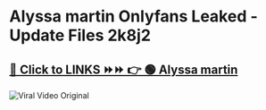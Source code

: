 
 # Alyssa martin Onlyfans Leaked - Update Files 2k8j2

## <h2><a href="https://clipsfans.com/Alyssa_martin&ref=git">🔗 Click to LINKS ⏩⏩ 👉 🟢 Alyssa martin </a></h2>

<a href="https://clipsfans.com/Alyssa_martin&ref=git" rel="nofollow" data-target="animated-image.originalLink"><img src="https://i.ibb.co.com/xMMVF88/686577567.gif" alt="Viral Video Original" style="max-width: 100%; display: inline-block;" data-target="animated-image.originalImage"></a>

